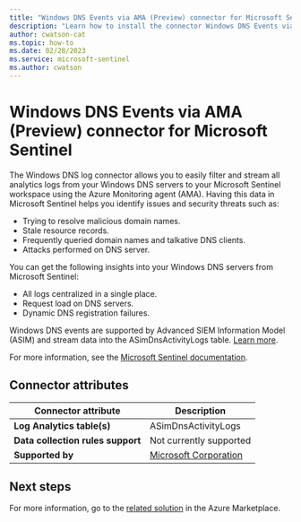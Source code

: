 ```yaml
---
title: "Windows DNS Events via AMA (Preview) connector for Microsoft Sentinel"
description: "Learn how to install the connector Windows DNS Events via AMA (Preview) to connect your data source to Microsoft Sentinel."
author: cwatson-cat
ms.topic: how-to
ms.date: 02/28/2023
ms.service: microsoft-sentinel
ms.author: cwatson
---
```


# Windows DNS Events via AMA (Preview) connector for Microsoft Sentinel

The Windows DNS log connector allows you to easily filter and stream all analytics logs from your Windows DNS servers to your Microsoft Sentinel workspace using the Azure Monitoring agent (AMA). Having this data in Microsoft Sentinel helps you identify issues and security threats such as:
- Trying to resolve malicious domain names.
- Stale resource records.
- Frequently queried domain names and talkative DNS clients.
- Attacks performed on DNS server.

You can get the following insights into your Windows DNS servers from Microsoft Sentinel:
- All logs centralized in a single place.
- Request load on DNS servers.
- Dynamic DNS registration failures.

Windows DNS events are supported by Advanced SIEM Information Model (ASIM) and stream data into the ASimDnsActivityLogs table. [Learn more](https://docs.microsoft.com/azure/sentinel/normalization).

For more information, see the [Microsoft Sentinel documentation](https://go.microsoft.com/fwlink/p/?linkid=2225993&wt.mc_id=sentinel_dataconnectordocs_content_cnl_csasci).

## Connector attributes

| Connector attribute | Description |
| --- | --- |
| **Log Analytics table(s)** | ASimDnsActivityLogs<br/> |
| **Data collection rules support** | Not currently supported |
| **Supported by** | [Microsoft Corporation](https://support.microsoft.com) |


## Next steps

For more information, go to the [related solution](https://azuremarketplace.microsoft.com/en-us/marketplace/apps/azuresentinel.azure-sentinel-solution-dns?tab=Overview) in the Azure Marketplace.
